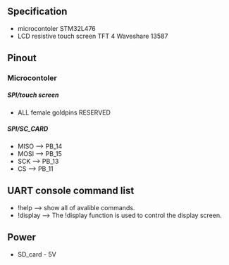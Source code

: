 ## Specification
- microcontoler STM32L476
- LCD resistive touch screen TFT 4 Waveshare 13587
## Pinout
 ### Microcontoler   
  ##### SPI/touch screen
 - ALL female goldpins RESERVED
 ##### SPI/SC_CARD
- MISO --> PB_14
- MOSI --> PB_15
- SCK  --> PB_13
- CS --> PB_11


## UART console command list
- !help --> show all of avalible commands.
- !display --> The !display function is used to control the display screen.

## Power
- SD_card - 5V
